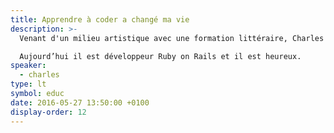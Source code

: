 ```yaml
---
title: Apprendre à coder a changé ma vie
description: >-
  Venant d'un milieu artistique avec une formation littéraire, Charles n’était pas vraiment le type de profil prédisposé à s’intéresser à la programmation. Un bootcamp de neuf semaines lui a ouvert les yeux.

  Aujourd’hui il est développeur Ruby on Rails et il est heureux.
speaker:
  - charles
type: lt
symbol: educ
date: 2016-05-27 13:50:00 +0100
display-order: 12
---
```

